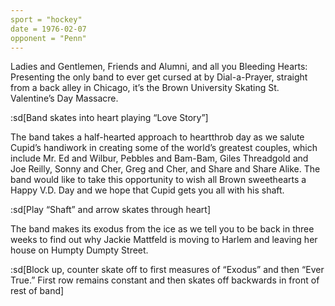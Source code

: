 ```yaml
---
sport = "hockey"
date = 1976-02-07
opponent = "Penn"
---
```


Ladies and Gentlemen, Friends and Alumni, and all you Bleeding Hearts: Presenting the only band to ever get cursed at by Dial-a-Prayer, straight from a back alley in Chicago, it’s the Brown University Skating St. Valentine’s Day Massacre.

:sd[Band skates into heart playing “Love Story”]

The band takes a half-hearted approach to heartthrob day as we salute Cupid’s handiwork in creating some of the world’s greatest couples, which include Mr. Ed and Wilbur, Pebbles and Bam-Bam, Giles Threadgold and Joe Reilly, Sonny and Cher, Greg and Cher, and Share and Share Alike. The band would like to take this opportunity to wish all Brown sweethearts a Happy V.D. Day and we hope that Cupid gets you all with his shaft.

:sd[Play “Shaft” and arrow skates through heart]

The band makes its exodus from the ice as we tell you to be back in three weeks to find out why Jackie Mattfeld is moving to Harlem and leaving her house on Humpty Dumpty Street.

:sd[Block up, counter skate off to first measures of “Exodus” and then “Ever True.” First row remains constant and then skates off backwards in front of rest of band]
